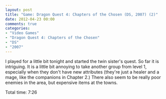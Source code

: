 ```yaml
---
layout: post
title: "Game: Dragon Quest 4: Chapters of the Chosen (DS, 2007) (2)"
date: 2012-04-23 00:00
comments: true
categories:
- "Video Games"
- "Dragon Quest 4: Chapters of the Chosen"
- "DS"
- "2007"
---
```


I played for a little bit tonight and started the twin sister's
quest. So far it is intriguing. It is a little bit annoying to
take another group from level 1, especially when they don't have
new attributes (they're just a healer and a mage, like the
companions in Chapter 2.) There also seem to be really poor
enemies in the area, but expensive items at the towns.

Total time: 7:26
